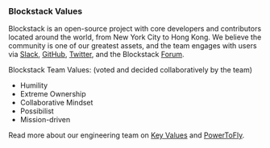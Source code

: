 ### Blockstack Values

Blockstack is an open-source project with core developers and contributors located around the world, from New York City to Hong Kong. We believe the community is one of our greatest assets, and the team engages with users via [Slack](https://docs.google.com/a/blockstack.com/forms/d/e/1FAIpQLSed5Mnu0G5ZMJdWs6cTO_8sTJfUVfe1sYL6WFDcD51_XuQkZw/viewform), [GitHub](https://github.com/blockstack), [Twitter](https://twitter.com/blockstack), and the Blockstack [Forum](https://forum.blockstack.org/).

Blockstack Team Values: (voted and decided collaboratively by the team)

- Humility
- Extreme Ownership
- Collaborative Mindset
- Possibilist
- Mission-driven

Read more about our engineering team on [Key Values](https://www.keyvalues.com/blockstack) and [PowerToFly](https://powertofly.com/companies/blockstack).
<span id="openings">&nbsp;</span>

